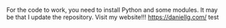 For the code to work, you need to install Python and some modules. It may be that I update the repository. 
Visit my website!!! https://daniellg.com/ 
test
